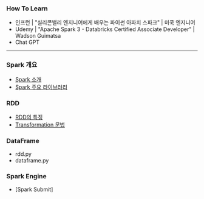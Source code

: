 ### How To Learn 
- 인프런 | "실리콘밸리 엔지니어에게 배우는 파이썬 아파치 스파크" | 미쿡 엔지니어
- Udemy | "Apache Spark 3 - Databricks Certified Associate Developer" | Wadson Guimatsa
- Chat GPT
***
### Spark 개요
- [Spark 소개](https://github.com/toughcookieseohui/To-learn-Spark/wiki/Spark-%EC%86%8C%EA%B0%9C)
- [Spark 주요 라이브러리](https://github.com/toughcookieseohui/To-learn-Spark/wiki/Spark-%EC%A3%BC%EC%9A%94-%EB%9D%BC%EC%9D%B4%EB%B8%8C%EB%9F%AC%EB%A6%AC)
### RDD
- [RDD의 특징](https://github.com/toughcookieseohui/To-learn-Spark/wiki/RDD%EC%9D%98-%ED%8A%B9%EC%A7%95)
- [Transformation 문법](https://github.com/toughcookieseohui/To-learn-Spark/wiki/Transformation-%EB%AC%B8%EB%B2%95)
### DataFrame
- rdd.py
- dataframe.py
### Spark Engine
- [Spark Submit]
